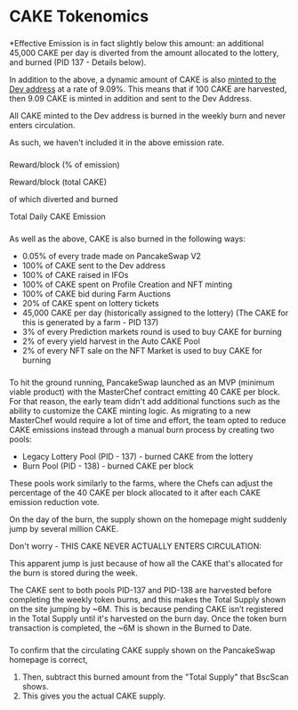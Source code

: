 # CAKE Tokenomics

###  <a href="emission-rate" id="emission-rate"></a>

###  <a href="per-block" id="per-block"></a>

\*Effective Emission is in fact slightly below this amount: an additional 45,000 CAKE per day is diverted from the amount allocated to the lottery, and burned (PID 137 - Details below).

In addition to the above, a dynamic amount of CAKE is also [minted to the Dev address](https://bscscan.com/address/0xceba60280fb0ecd9a5a26a1552b90944770a4a0e#tokentxns) at a rate of 9.09%. This means that if 100 CAKE are harvested, then 9.09 CAKE is minted in addition and sent to the Dev Address.

All CAKE minted to the Dev address is burned in the weekly burn and never enters circulation.

As such, we haven't included it in the above emission rate.

###  <a href="distribution" id="distribution"></a>

Reward/block (% of emission)

Reward/block (total CAKE)

of which diverted and burned

Total Daily CAKE Emission

###  <a href="other-deflationary-mechanics" id="other-deflationary-mechanics"></a>

As well as the above, CAKE is also burned in the following ways:

* 0.05% of every trade made on PancakeSwap V2
* 100% of CAKE sent to the Dev address
* 100% of CAKE raised in IFOs
* 100% of CAKE spent on Profile Creation and NFT minting
* 100% of CAKE bid during Farm Auctions
* 20% of CAKE spent on lottery tickets
* 45,000 CAKE per day (historically assigned to the lottery) (The CAKE for this is generated by a farm - PID 137)
* 3% of every Prediction markets round is used to buy CAKE for burning
* 2% of every yield harvest in the Auto CAKE Pool
* 2% of every NFT sale on the NFT Market is used to buy CAKE for burning

###  <a href="why-is-the-cake-burn-manual" id="why-is-the-cake-burn-manual"></a>

To hit the ground running, PancakeSwap launched as an MVP (minimum viable product) with the MasterChef contract emitting 40 CAKE per block. For that reason, the early team didn't add additional functions such as the ability to customize the CAKE minting logic. As migrating to a new MasterChef would require a lot of time and effort, the team opted to reduce CAKE emissions instead through a manual burn process by creating two pools:

* Legacy Lottery Pool (PID - 137) - burned CAKE from the lottery
* Burn Pool (PID - 138) - burned CAKE per block

These pools work similarly to the farms, where the Chefs can adjust the percentage of the 40 CAKE per block allocated to it after each CAKE emission reduction vote.

On the day of the burn, the supply shown on the homepage might suddenly jump by several million CAKE.

Don't worry - THIS CAKE NEVER ACTUALLY ENTERS CIRCULATION:

This apparent jump is just because of how all the CAKE that's allocated for the burn is stored during the week.

The CAKE sent to both pools PID-137 and PID-138 are harvested before completing the weekly token burns, and this makes the Total Supply shown on the site jumping by \~6M. This is because pending CAKE isn’t registered in the Total Supply until it's harvested on the burn day. Once the token burn transaction is completed, the \~6M is shown in the Burned to Date.

###  <a href="how-to-confirm-cake-supply-for-yourself" id="how-to-confirm-cake-supply-for-yourself"></a>

To confirm that the circulating CAKE supply shown on the PancakeSwap homepage is correct,

1. Then, subtract this burned amount from the "Total Supply" that BscScan shows.
2. This gives you the actual CAKE supply.

####  <a href="read-more-about-cakes-deflationary-mechanics-on-the-next-page" id="read-more-about-cakes-deflationary-mechanics-on-the-next-page"></a>
